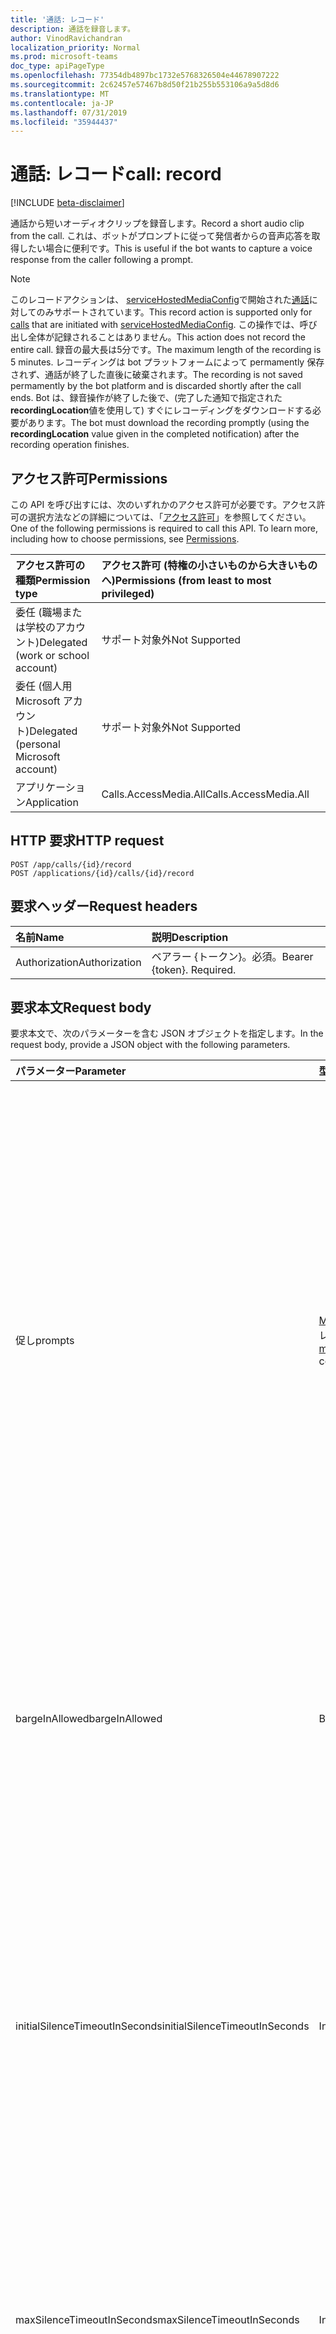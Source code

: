 ```yaml
---
title: '通話: レコード'
description: 通話を録音します。
author: VinodRavichandran
localization_priority: Normal
ms.prod: microsoft-teams
doc_type: apiPageType
ms.openlocfilehash: 77354db4897bc1732e5768326504e44678907222
ms.sourcegitcommit: 2c62457e57467b8d50f21b255b553106a9a5d8d6
ms.translationtype: MT
ms.contentlocale: ja-JP
ms.lasthandoff: 07/31/2019
ms.locfileid: "35944437"
---
```

# <a name="call-record"></a><span data-ttu-id="d0b74-103">通話: レコード</span><span class="sxs-lookup"><span data-stu-id="d0b74-103">call: record</span></span>

[!INCLUDE [beta-disclaimer](../../includes/beta-disclaimer.md)]

<span data-ttu-id="d0b74-104">通話から短いオーディオクリップを録音します。</span><span class="sxs-lookup"><span data-stu-id="d0b74-104">Record a short audio clip from the call.</span></span> <span data-ttu-id="d0b74-105">これは、ボットがプロンプトに従って発信者からの音声応答を取得したい場合に便利です。</span><span class="sxs-lookup"><span data-stu-id="d0b74-105">This is useful if the bot wants to capture a voice response from the caller following a prompt.</span></span>

> [!Note]
> <span data-ttu-id="d0b74-106">このレコードアクションは、 [serviceHostedMediaConfig](../resources/servicehostedmediaconfig.md)で開始された[通話](../resources/call.md)に対してのみサポートされています。</span><span class="sxs-lookup"><span data-stu-id="d0b74-106">This record action is supported only for [calls](../resources/call.md) that are initiated with [serviceHostedMediaConfig](../resources/servicehostedmediaconfig.md).</span></span> <span data-ttu-id="d0b74-107">この操作では、呼び出し全体が記録されることはありません。</span><span class="sxs-lookup"><span data-stu-id="d0b74-107">This action does not record the entire call.</span></span> <span data-ttu-id="d0b74-108">録音の最大長は5分です。</span><span class="sxs-lookup"><span data-stu-id="d0b74-108">The maximum length of the recording is 5 minutes.</span></span> <span data-ttu-id="d0b74-109">レコーディングは bot プラットフォームによって permamently 保存されず、通話が終了した直後に破棄されます。</span><span class="sxs-lookup"><span data-stu-id="d0b74-109">The recording is not saved permamently by the bot platform and is discarded shortly after the call ends.</span></span> <span data-ttu-id="d0b74-110">Bot は、録音操作が終了した後で、(完了した通知で指定された**recordingLocation**値を使用して) すぐにレコーディングをダウンロードする必要があります。</span><span class="sxs-lookup"><span data-stu-id="d0b74-110">The bot must download the recording promptly (using the **recordingLocation** value given in the completed notification) after the recording operation finishes.</span></span>


## <a name="permissions"></a><span data-ttu-id="d0b74-111">アクセス許可</span><span class="sxs-lookup"><span data-stu-id="d0b74-111">Permissions</span></span>
<span data-ttu-id="d0b74-p103">この API を呼び出すには、次のいずれかのアクセス許可が必要です。アクセス許可の選択方法などの詳細については、「[アクセス許可](/graph/permissions-reference)」を参照してください。</span><span class="sxs-lookup"><span data-stu-id="d0b74-p103">One of the following permissions is required to call this API. To learn more, including how to choose permissions, see [Permissions](/graph/permissions-reference).</span></span>

| <span data-ttu-id="d0b74-114">アクセス許可の種類</span><span class="sxs-lookup"><span data-stu-id="d0b74-114">Permission type</span></span> | <span data-ttu-id="d0b74-115">アクセス許可 (特権の小さいものから大きいものへ)</span><span class="sxs-lookup"><span data-stu-id="d0b74-115">Permissions (from least to most privileged)</span></span> |
| :-------------- | :------------------------------------------ |
| <span data-ttu-id="d0b74-116">委任 (職場または学校のアカウント)</span><span class="sxs-lookup"><span data-stu-id="d0b74-116">Delegated (work or school account)</span></span>     | <span data-ttu-id="d0b74-117">サポート対象外</span><span class="sxs-lookup"><span data-stu-id="d0b74-117">Not Supported</span></span>        |
| <span data-ttu-id="d0b74-118">委任 (個人用 Microsoft アカウント)</span><span class="sxs-lookup"><span data-stu-id="d0b74-118">Delegated (personal Microsoft account)</span></span> | <span data-ttu-id="d0b74-119">サポート対象外</span><span class="sxs-lookup"><span data-stu-id="d0b74-119">Not Supported</span></span>        |
| <span data-ttu-id="d0b74-120">アプリケーション</span><span class="sxs-lookup"><span data-stu-id="d0b74-120">Application</span></span>     | <span data-ttu-id="d0b74-121">Calls.AccessMedia.All</span><span class="sxs-lookup"><span data-stu-id="d0b74-121">Calls.AccessMedia.All</span></span>                       |

## <a name="http-request"></a><span data-ttu-id="d0b74-122">HTTP 要求</span><span class="sxs-lookup"><span data-stu-id="d0b74-122">HTTP request</span></span>
<!-- { "blockType": "ignored" } -->
```http
POST /app/calls/{id}/record
POST /applications/{id}/calls/{id}/record
```

## <a name="request-headers"></a><span data-ttu-id="d0b74-123">要求ヘッダー</span><span class="sxs-lookup"><span data-stu-id="d0b74-123">Request headers</span></span>
| <span data-ttu-id="d0b74-124">名前</span><span class="sxs-lookup"><span data-stu-id="d0b74-124">Name</span></span>          | <span data-ttu-id="d0b74-125">説明</span><span class="sxs-lookup"><span data-stu-id="d0b74-125">Description</span></span>               |
|:--------------|:--------------------------|
| <span data-ttu-id="d0b74-126">Authorization</span><span class="sxs-lookup"><span data-stu-id="d0b74-126">Authorization</span></span> | <span data-ttu-id="d0b74-p104">ベアラー {トークン}。必須。</span><span class="sxs-lookup"><span data-stu-id="d0b74-p104">Bearer {token}. Required.</span></span> |

## <a name="request-body"></a><span data-ttu-id="d0b74-129">要求本文</span><span class="sxs-lookup"><span data-stu-id="d0b74-129">Request body</span></span>
<span data-ttu-id="d0b74-130">要求本文で、次のパラメーターを含む JSON オブジェクトを指定します。</span><span class="sxs-lookup"><span data-stu-id="d0b74-130">In the request body, provide a JSON object with the following parameters.</span></span>

| <span data-ttu-id="d0b74-131">パラメーター</span><span class="sxs-lookup"><span data-stu-id="d0b74-131">Parameter</span></span>      | <span data-ttu-id="d0b74-132">型</span><span class="sxs-lookup"><span data-stu-id="d0b74-132">Type</span></span>    |<span data-ttu-id="d0b74-133">説明</span><span class="sxs-lookup"><span data-stu-id="d0b74-133">Description</span></span>|
|:---------------|:--------|:----------|
|<span data-ttu-id="d0b74-134">促し</span><span class="sxs-lookup"><span data-stu-id="d0b74-134">prompts</span></span>|<span data-ttu-id="d0b74-135">[Mediaprompt](../resources/mediaprompt.md)コレクション</span><span class="sxs-lookup"><span data-stu-id="d0b74-135">[mediaPrompt](../resources/mediaprompt.md) collection</span></span> | <span data-ttu-id="d0b74-136">レコーディングの開始前に再生するプロンプトのコレクション (ある場合)。</span><span class="sxs-lookup"><span data-stu-id="d0b74-136">Collection of prompts to play (if any) before recording starts.</span></span> <span data-ttu-id="d0b74-137">ユーザーは、"playPrompt" アクションを個別に指定するか、"record" の一部として指定することができます。ほとんどすべてのレコードはプロンプトで preceeded れます。</span><span class="sxs-lookup"><span data-stu-id="d0b74-137">Customers can choose to specify "playPrompt" action separately or specify as part of "record" - mostly all records are preceeded by a prompt.</span></span> <span data-ttu-id="d0b74-138">Current support は、コレクションの一部として1つのプロンプトのみを対象としています。</span><span class="sxs-lookup"><span data-stu-id="d0b74-138">Current support is only for a single prompt as part of the collection.</span></span> |
|<span data-ttu-id="d0b74-139">bargeInAllowed</span><span class="sxs-lookup"><span data-stu-id="d0b74-139">bargeInAllowed</span></span>|<span data-ttu-id="d0b74-140">Boolean</span><span class="sxs-lookup"><span data-stu-id="d0b74-140">Boolean</span></span>| <span data-ttu-id="d0b74-141">True の場合、このレコードの要求は、キューに登録されている他の既存のレコード/再生プロンプト要求になります。</span><span class="sxs-lookup"><span data-stu-id="d0b74-141">If true, this record request will barge into other existing queued-up/currently-processing record/playprompt requests.</span></span> <span data-ttu-id="d0b74-142">既定値は false です。</span><span class="sxs-lookup"><span data-stu-id="d0b74-142">Default = false.</span></span> |
|<span data-ttu-id="d0b74-143">initialSilenceTimeoutInSeconds</span><span class="sxs-lookup"><span data-stu-id="d0b74-143">initialSilenceTimeoutInSeconds</span></span> | <span data-ttu-id="d0b74-144">Int32</span><span class="sxs-lookup"><span data-stu-id="d0b74-144">Int32</span></span>| <span data-ttu-id="d0b74-145">操作を開始する前にレコード操作を開始するときに許容される最大初期無音</span><span class="sxs-lookup"><span data-stu-id="d0b74-145">Maximum initial silence allowed from the time we start the record operation before we timeout and fail the operation.</span></span> <span data-ttu-id="d0b74-146">プロンプトを再生している場合は、プロンプトが終了した後、このタイマーが開始されます。</span><span class="sxs-lookup"><span data-stu-id="d0b74-146">If we are playing a prompt, then this timer starts after prompt finishes.</span></span> <span data-ttu-id="d0b74-147">既定値 = 5 秒、最小値 = 1 秒、最大 = 300 秒</span><span class="sxs-lookup"><span data-stu-id="d0b74-147">Default = 5 seconds, Min = 1 second, Max = 300 seconds</span></span> |
|<span data-ttu-id="d0b74-148">maxSilenceTimeoutInSeconds</span><span class="sxs-lookup"><span data-stu-id="d0b74-148">maxSilenceTimeoutInSeconds</span></span>|<span data-ttu-id="d0b74-149">Int32</span><span class="sxs-lookup"><span data-stu-id="d0b74-149">Int32</span></span>| <span data-ttu-id="d0b74-150">ユーザーが話し始めた後に許可される最大無音時間 (一時停止時間)。</span><span class="sxs-lookup"><span data-stu-id="d0b74-150">Maximum silence (pause) time allowed after a user has started speaking.</span></span> <span data-ttu-id="d0b74-151">既定値は5秒、最小値は1秒、最大値は300秒です。</span><span class="sxs-lookup"><span data-stu-id="d0b74-151">Default = 5 seconds, Min = 1 second, Max = 300 seconds.</span></span>|
|<span data-ttu-id="d0b74-152">maxRecordDurationInSeconds</span><span class="sxs-lookup"><span data-stu-id="d0b74-152">maxRecordDurationInSeconds</span></span>|<span data-ttu-id="d0b74-153">Int32</span><span class="sxs-lookup"><span data-stu-id="d0b74-153">Int32</span></span>| <span data-ttu-id="d0b74-154">レコーディングを停止する前のレコード操作の最大期間。</span><span class="sxs-lookup"><span data-stu-id="d0b74-154">Max duration for a record operation before stopping recording.</span></span> <span data-ttu-id="d0b74-155">既定値は5秒、最小値は1秒、最大値は300秒です。</span><span class="sxs-lookup"><span data-stu-id="d0b74-155">Default = 5 seconds, Min = 1 second, Max = 300 seconds.</span></span>|
|<span data-ttu-id="d0b74-156">再生のビープ音</span><span class="sxs-lookup"><span data-stu-id="d0b74-156">playBeep</span></span>|<span data-ttu-id="d0b74-157">Boolean</span><span class="sxs-lookup"><span data-stu-id="d0b74-157">Boolean</span></span>| <span data-ttu-id="d0b74-158">True の場合は、ユーザーにメッセージの録音を開始できることを示す警告音を鳴らします。</span><span class="sxs-lookup"><span data-stu-id="d0b74-158">If true, plays a beep to indicate to the user that they can start recording their message.</span></span> <span data-ttu-id="d0b74-159">既定値は true です。</span><span class="sxs-lookup"><span data-stu-id="d0b74-159">Default = true.</span></span>|
|<span data-ttu-id="d0b74-160">stopTones</span><span class="sxs-lookup"><span data-stu-id="d0b74-160">stopTones</span></span>|<span data-ttu-id="d0b74-161">文字列コレクション</span><span class="sxs-lookup"><span data-stu-id="d0b74-161">String collection</span></span>|<span data-ttu-id="d0b74-162">録音を終了するために指定されたトーンを停止します。</span><span class="sxs-lookup"><span data-stu-id="d0b74-162">Stop tones specified to end recording.</span></span>|
|<span data-ttu-id="d0b74-163">clientContext</span><span class="sxs-lookup"><span data-stu-id="d0b74-163">clientContext</span></span>|<span data-ttu-id="d0b74-164">String</span><span class="sxs-lookup"><span data-stu-id="d0b74-164">String</span></span>|<span data-ttu-id="d0b74-165">クライアントコンテキスト。</span><span class="sxs-lookup"><span data-stu-id="d0b74-165">The client context.</span></span>|

## <a name="response"></a><span data-ttu-id="d0b74-166">応答</span><span class="sxs-lookup"><span data-stu-id="d0b74-166">Response</span></span>
<span data-ttu-id="d0b74-167">このメソッドは、 `200 OK`応答コードと、この要求に対して作成された[COMMSOPERATION](../resources/commsoperation.md)への URI を持つ Location ヘッダーを返します。</span><span class="sxs-lookup"><span data-stu-id="d0b74-167">This method returns a `200 OK` response code and a Location header with a URI to the [commsOperation](../resources/commsoperation.md) created for this request.</span></span>

## <a name="example"></a><span data-ttu-id="d0b74-168">例</span><span class="sxs-lookup"><span data-stu-id="d0b74-168">Example</span></span>
<span data-ttu-id="d0b74-169">次の例は、この API を呼び出す方法を示しています。</span><span class="sxs-lookup"><span data-stu-id="d0b74-169">The following example shows how to call this API.</span></span>

##### <a name="request"></a><span data-ttu-id="d0b74-170">要求</span><span class="sxs-lookup"><span data-stu-id="d0b74-170">Request</span></span>
<span data-ttu-id="d0b74-171">次の例は要求を示しています。</span><span class="sxs-lookup"><span data-stu-id="d0b74-171">The following example shows the request.</span></span>


# <a name="httptabhttp"></a>[<span data-ttu-id="d0b74-172">プロトコル</span><span class="sxs-lookup"><span data-stu-id="d0b74-172">HTTP</span></span>](#tab/http)
<!-- {
  "blockType": "request",
  "name": "call-record"
}-->
```http
POST https://graph.microsoft.com/beta/app/calls/{id}/record
Content-Type: application/json
Content-Length: 394

{
  "bargeInAllowed": true,
  "clientContext": "d45324c1-fcb5-430a-902c-f20af696537c",
  "prompts": [
    {
      "@odata.type": "#microsoft.graph.mediaPrompt",
      "mediaInfo": {
        "uri": "https://cdn.contoso.com/beep.wav",
        "resourceId": "1D6DE2D4-CD51-4309-8DAA-70768651088E"
      }
    }
  ],
  "maxRecordDurationInSeconds": 10,
  "initialSilenceTimeoutInSeconds": 5,
  "maxSilenceTimeoutInSeconds": 2,
  "playBeep": true,
  "stopTones": [ "#", "11", "*" ]
}
```
# <a name="javascripttabjavascript"></a>[<span data-ttu-id="d0b74-173">Javascript</span><span class="sxs-lookup"><span data-stu-id="d0b74-173">Javascript</span></span>](#tab/javascript)
[!INCLUDE [sample-code](../includes/snippets/javascript/call-record-javascript-snippets.md)]
[!INCLUDE [sdk-documentation](../includes/snippets/snippets-sdk-documentation-link.md)]

---


##### <a name="response"></a><span data-ttu-id="d0b74-174">応答</span><span class="sxs-lookup"><span data-stu-id="d0b74-174">Response</span></span>

> <span data-ttu-id="d0b74-p111">**注:** 読みやすくするために、ここに示す応答オブジェクトは短縮されている場合があります。実際の呼び出しからは、すべてのプロパティが返されます。</span><span class="sxs-lookup"><span data-stu-id="d0b74-p111">**Note:** The response object shown here might be shortened for readability. All the properties will be returned from an actual call.</span></span>

<!-- {
  "blockType": "response",
  "truncated": true,
  "@odata.type": "microsoft.graph.recordOperation"
} -->
```http
HTTP/1.1 200 OK
Location: https://graph.microsoft.com/beta/app/calls/57dab8b1-894c-409a-b240-bd8beae78896/operations/0fe0623f-d628-42ed-b4bd-8ac290072cc5

{
  "status": "running",
  "createdDateTime": "2018-09-06T15:58:41Z",
  "lastActionDateTime": "2018-09-06T15:58:41Z",
  "clientContext": "d45324c1-fcb5-430a-902c-f20af696537c"
}

```

##### <a name="notification---operation-completed"></a><span data-ttu-id="d0b74-177">通知-操作が完了しました</span><span class="sxs-lookup"><span data-stu-id="d0b74-177">Notification - operation completed</span></span>

```http
POST https://bot.contoso.com/api/calls
Authorization: Bearer <TOKEN>
Content-Type: application/json
```

<!-- {
  "blockType": "example",
  "@odata.type": "microsoft.graph.commsNotifications"
}-->
```json
{
  "value": [
    {
      "changeType": "deleted",
      "resource": "/app/calls/57DAB8B1894C409AB240BD8BEAE78896/operations/0FE0623FD62842EDB4BD8AC290072CC5",
      "resourceData": {
        "@odata.type": "#microsoft.graph.recordOperation",
        "@odata.id": "/app/calls/57DAB8B1894C409AB240BD8BEAE78896/operations/0FE0623FD62842EDB4BD8AC290072CC5",
        "@odata.etag": "W/\"54451\"",
        "clientContext": "d45324c1-fcb5-430a-902c-f20af696537c",
        "status": "completed",
        "recordResourceLocation": "https://file.location/17e3b46c-f61d-4f4d-9635-c626ef18e6ad",
        "recordResourceAccessToken": "<access-token>",
        "completionReason": "stopToneDetected"
      }
    }
  ]
}
```

##### <a name="get-recording-file---request"></a><span data-ttu-id="d0b74-178">レコーディングファイルの取得-要求</span><span class="sxs-lookup"><span data-stu-id="d0b74-178">Get recording file - Request</span></span>
<span data-ttu-id="d0b74-179">次の例は、レコーディングの内容を取得する要求を示しています。</span><span class="sxs-lookup"><span data-stu-id="d0b74-179">The following example shows the request to get the content of the recording.</span></span>

<!-- {
  "blockType": "ignored",
  "name": "download_recorded_file",
}-->
```http
GET https://file.location/17e3b46c-f61d-4f4d-9635-c626ef18e6ad
Authorization: Bearer <recordingAccessToken>
```

##### <a name="get-recording-file---response"></a><span data-ttu-id="d0b74-180">レコーディングファイル応答の取得</span><span class="sxs-lookup"><span data-stu-id="d0b74-180">Get recording file - Response</span></span>
<span data-ttu-id="d0b74-181">以下は、応答の例です。</span><span class="sxs-lookup"><span data-stu-id="d0b74-181">Here is an example of the response.</span></span> 

<!-- {
  "blockType": "ignored",
  "name": "download_recorded_file",
  "truncated": true
}-->
```http
GET https://file.location/17e3b46c-f61d-4f4d-9635-c626ef18e6ad
Transfer-Encoding: chunked
Date: Thu, 17 Jan 2019 01:46:37 GMT
Content-Type: application/octet-stream

(application/octet-stream of size 160696 bytes)
```

<!-- uuid: 8fcb5dbc-d5aa-4681-8e31-b001d5168d79
2015-10-25 14:57:30 UTC -->
<!--
{
  "type": "#page.annotation",
  "description": "call: record",
  "keywords": "",
  "section": "documentation",
  "tocPath": "",
  "suppressions": [
  ]
}
-->
